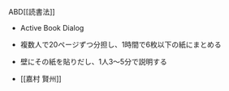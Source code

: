
ABD[[読書法]]
- Active Book Dialog
- 複数人で20ページずつ分担し、1時間で6枚以下の紙にまとめる
- 壁にその紙を貼りだし、1人3～5分で説明する

- [[嘉村 賢州]]
